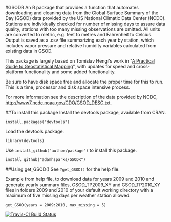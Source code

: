 #GSODR
An R package that provides a function that automates downloading and cleaning data from the Global Surface Summary of the Day (GSOD) data provided by the US National Climatic Data Center (NCDC). Stations are individually checked for number of missing days to assure data quality, stations with too many missing observations are omitted. All units are converted to metric, e.g. feet to metres and Fahrenheit to Celcius. Output is saved as a .csv file summarizing each year by station, which includes vapor pressure and relative humidity variables calculated from existing data in GSOD.

This package is largely based on Tomislav Hengl's work in "[A Practical Guide to Geostatistical Mapping](http://spatial-analyst.net/book/getGSOD.R)", with updates for speed and cross-platform functionality and some added functionality.

Be sure to have disk space free and allocate the proper time for this to run. This is a time, processor and disk space intensive process.

For more information see the description of the data provided by NCDC, http://www7.ncdc.noaa.gov/CDO/GSOD_DESC.txt.

##To install this package
Install the devtools package, available from CRAN.

`install.packages("devtools")`

Load the devtools package.

`library(devtools)`

Use `install_github("author/package")` to install this package.

`install_github("adamhsparks/GSODR")`

##Using get_GSOD()
See `?get_GSOD()` for the help file.

Example from help file, to download data for years 2009 and 2010 and generate yearly summary files, GSOD_TP2009_XY and GSOD_TP2010_XY files in folders 2009 and 2010 of your default working directory with a maximum of five missing days per weather station allowed.

`get_GSOD(years = 2009:2010, max_missing = 5)`

[![Travis-CI Build Status](https://travis-ci.org/adamhsparks/GSODR.svg?branch=master)](https://travis-ci.org/adamhsparks/GSODR)
